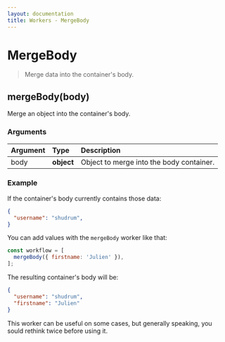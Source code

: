 ```yaml
---
layout: documentation
title: Workers - MergeBody
---
```


# MergeBody

> Merge data into the container's body.

## mergeBody(body)

Merge an object into the container's body.

### Arguments

| Argument | Type       | Description                              |
| :------- | :--------- | :--------------------------------------- |
| body     | **object** | Object to merge into the body container. |

### Example

If the container's body currently contains those data:

```json
{
  "username": "shudrum",
}
```

You can add values with the `mergeBody` worker like that:

```js
const workflow = [
  mergeBody({ firstname: 'Julien' }),
];
```

The resulting container's body will be:

```json
{
  "username": "shudrum",
  "firstname": "Julien"
}
```

<div class="tip" markdown="1">
This worker can be useful on some cases, but generally speaking, you sould rethink twice before using it.
</div>

